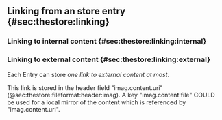 ## Linking from an store entry {#sec:thestore:linking}

### Linking to internal content {#sec:thestore:linking:internal}

### Linking to external content {#sec:thestore:linking:external}

Each Entry can store _one link to external content at most_.

This link is stored in the header field "imag.content.uri"
(@sec:thestore:fileformat:header:imag).
A key "imag.content.file" COULD be used for a local mirror of the content which
is referenced by "imag.content.uri".

